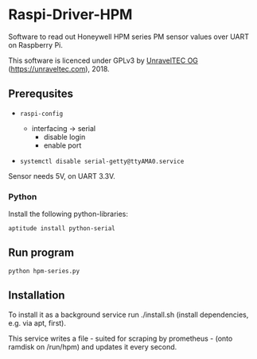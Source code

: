 # Raspi-Driver-HPM
Software to read out Honeywell HPM series PM sensor values over UART on Raspberry Pi.

This software is licenced under GPLv3 by [UnravelTEC OG](https://unraveltec.com) (https://unraveltec.com), 2018.

## Prerequsites 

* `raspi-config`
  * interfacing -> serial
    * disable login
    * enable port

* `systemctl disable serial-getty@ttyAMA0.service`

Sensor needs 5V, on UART 3.3V.

### Python 

Install the following python-libraries:

```
aptitude install python-serial
```


## Run program

```
python hpm-series.py
```

## Installation

To install it as a background service run ./install.sh (install dependencies, e.g. via apt, first).

This service writes a file - suited for scraping by prometheus - (onto ramdisk on /run/hpm) and updates it every second.
